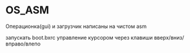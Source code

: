 # OS_ASM
Операционка(gui) и загрузчик написаны на чистом asm


запускать boot.bxrc
управление курсором через клавиши вверх/вниз/вправо/влепо

